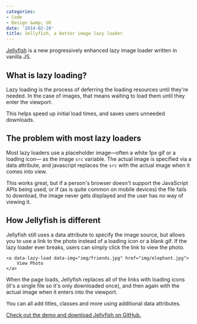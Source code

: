 ```yaml
---
categories:
- Code
- Design &amp; UX
date: '2014-02-20'
title: Jellyfish, a better image lazy loader
---
```


<a href="http://cferdinandi.github.io/jellyfish/">Jellyfish</a> is a new progressively enhanced lazy image loader written in vanilla JS.

<!--more-->

<h2>What is lazy loading?</h2>

Lazy loading is the process of deferring the loading resources until they're needed. In the case of images, that means waiting to load them until they enter the viewport.

This helps speed up initial load times, and saves users unneeded downloads.

<h2>The problem with most lazy loaders</h2>

Most lazy loaders use a placeholder image&mdash;often a white 1px gif or a loading icon&mdash; as the image <code>src</code> variable. The actual image is specified via a data attribute, and javascript replaces the <code>src</code> with the actual image when it comes into view.

This works great, but if a person's browser doesn't support the JavaScript APIs being used, or if (as is quite common on mobile devices) the file fails to download, the image never gets displayed and the user has no way of viewing it.

<h2>How Jellyfish is different</h2>

Jellyfish still uses a data attribute to specify the image source, but allows you to use a link to the photo instead of a loading icon or a blank gif. If the lazy loader ever breaks, users can simply click the link to view the photo.

<pre><code class="language-markup">&lt;a data-lazy-load data-img="img/friends.jpg" href="img/elephant.jpg"&gt;
    View Photo
&lt;/a&gt;</code></pre>

When the page loads, Jellyfish replaces all of the links with loading icons (it's a single file so it's only downloaded once), and then again with the actual image when it enters into the viewport.

You can all add titles, classes and more using additional data attributes.

<a href="http://cferdinandi.github.io/jellyfish/">Check out the demo and download Jellyfish on GitHub.</a>